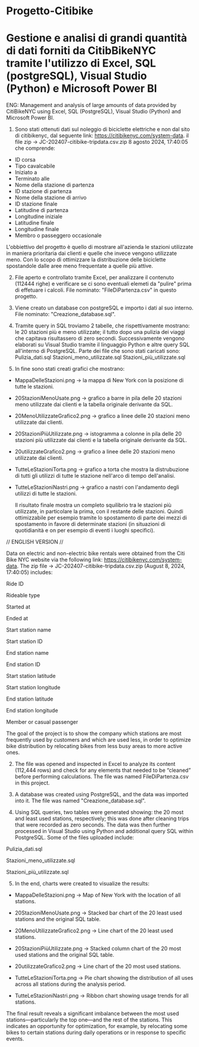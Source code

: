 # Progetto-Citibike

# Gestione e analisi di grandi quantità di dati forniti da CitibBikeNYC tramite l'utilizzo di Excel, SQL (postgreSQL), Visual Studio (Python) e Microsoft Power BI

ENG: Management and analysis of large amounts of data provided by CitiBikeNYC using Excel, SQL (PostgreSQL), Visual Studio (Python) and Microsoft Power BI.



1) Sono stati ottenuti dati sul noleggio di biciclette elettriche e non dal sito di citibikenyc, dal seguente link: https://citibikenyc.com/system-data.
il file zip ->  JC-202407-citibike-tripdata.csv.zip	8 agosto 2024, 17:40:05
che comprende:

- ID corsa
- Tipo cavalcabile
- Iniziato a
- Terminato alle
- Nome della stazione di partenza
- ID stazione di partenza
- Nome della stazione di arrivo
- ID stazione finale
- Latitudine di partenza
- Longitudine iniziale
- Latitudine finale
- Longitudine finale
- Membro o passeggero occasionale

L'obbiettivo del progetto è quello di mostrare all'azienda le stazioni utilizzate in maniera prioritaria dai clienti e quelle che invece vengono utilizzate meno. Con lo scopo di ottimizzare la distribuzione delle biciclette spostandole dalle aree meno frequentate a quelle più attive.

2) File aperto e controllato tramite Excel, per analizzare il contenuto (112444 righe) e verificare se ci sono eventuali elemeti da "pulire" prima di effetuare i calcoli. File nominato: "FileDiPartenza.csv" in questo progetto.

3) Viene creato un database con postgreSQL e importo i dati al suo interno. File nominato: "Creazione_database.sql".

4) Tramite query in SQL troviamo 2 tabelle, che rispettivamente mostrano: le 20 stazioni più e meno utilizzate; il tutto dopo una pulizia dei viaggi che capitava risultassero di zero secondi. Successivamente vengono elaborati su Visual Studio tramite il linguaggio Python e altre query SQL all'interno di PostgreSQL.
Parte dei file che sono stati caricati sono:
Pulizia_dati.sql
Stazioni_meno_utilizzate.sql
Stazioni_più_utilizzate.sql

5) In fine sono stati creati grafici che mostrano:
- MappaDelleStazioni.png -> la mappa di New York con la posizione di tutte le stazioni.
- 20StazioniMenoUsate.png -> grafico a barre in pila delle 20 stazioni meno utilizzate dai clienti e la tabella originale derivante da SQL.
- 20MenoUtilizzateGrafico2.png -> grafico a linee delle 20 stazioni meno utilizzate dai clienti.
- 20StazioniPiùUtilizzate.png -> istogramma a colonne in pila delle 20 stazioni più utilizzate dai clienti e la tabella originale derivante da SQL.
- 20utilizzateGrafico2.png -> grafico a linee delle 20 stazioni meno utilizzate dai clienti.
- TutteLeStazioniTorta.png -> grafico a torta che mostra la distrubuzione di tutti gli utilizzi di tutte le stazione nell'arco di tempo dell'analisi.
- TutteLeStazioniNastri.png -> grafico a nastri con l'andamento degli utilizzi di tutte le stazioni.

  Il risultato finale mostra un completo squilibrio tra le stazioni più utilizzate, in particolare la prima, con il restante delle stazioni. Quindi ottimizzabile per esempio tramite lo spostamento di parte dei mezzi di spostamento in favore di determinate stazioni (in situazioni di quotidianità e on per esempio di eventi i luoghi specifici).





// ENGLISH VERSION //

Data on electric and non-electric bike rentals were obtained from the Citi Bike NYC website via the following link: https://citibikenyc.com/system-data.
The zip file → JC-202407-citibike-tripdata.csv.zip (August 8, 2024, 17:40:05) includes:

Ride ID

Rideable type

Started at

Ended at

Start station name

Start station ID

End station name

End station ID

Start station latitude

Start station longitude

End station latitude

End station longitude

Member or casual passenger


The goal of the project is to show the company which stations are most frequently used by customers and which are used less, in order to optimize bike distribution by relocating bikes from less busy areas to more active ones.

2) The file was opened and inspected in Excel to analyze its content (112,444 rows) and check for any elements that needed to be “cleaned” before performing calculations. The file was named FileDiPartenza.csv in this project.

3) A database was created using PostgreSQL, and the data was imported into it. The file was named "Creazione_database.sql".

4) Using SQL queries, two tables were generated showing: the 20 most and least used stations, respectively; this was done after cleaning trips that were recorded as zero seconds. The data was then further processed in Visual Studio using Python and additional query SQL within PostgreSQL.
Some of the files uploaded include:

Pulizia_dati.sql

Stazioni_meno_utilizzate.sql

Stazioni_più_utilizzate.sql

5) In the end, charts were created to visualize the results:

- MappaDelleStazioni.png → Map of New York with the location of all stations.

- 20StazioniMenoUsate.png → Stacked bar chart of the 20 least used stations and the original SQL table.

- 20MenoUtilizzateGrafico2.png → Line chart of the 20 least used stations.

- 20StazioniPiùUtilizzate.png → Stacked column chart of the 20 most used stations and the original SQL table.

- 20utilizzateGrafico2.png → Line chart of the 20 most used stations.

- TutteLeStazioniTorta.png → Pie chart showing the distribution of all uses across all stations during the analysis period.

- TutteLeStazioniNastri.png → Ribbon chart showing usage trends for all stations.

The final result reveals a significant imbalance between the most used stations—particularly the top one—and the rest of the stations. This indicates an opportunity for optimization, for example, by relocating some bikes to certain stations during daily operations or in response to specific events.
